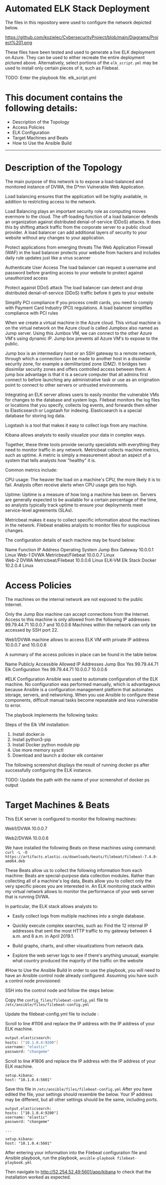 # Automated ELK Stack Deployment
The files in this repository were used to configure the network depicted below.

https://github.com/kozielec/CybersecurityProject/blob/main/Diagrams/Project%201.png

These files have been tested and used to generate a live ELK deployment on Azure. They can be used to either recreate the entire deployment pictured above. Alternatively, select portions of the `elk_script.yml` may be used to install only certain pieces of it, such as Filebeat.

TODO: Enter the playbook file. elk_script.yml

# This document contains the following details:

- Description of the Topology
- Access Policies
- ELK Configuration
- Target Machines and Beats
- How to Use the Ansible Build

------------


# Description of the Topology
The main purpose of this network is to expose a load-balanced and monitored instance of DVWA, the D*mn Vulnerable Web Application.

Load balancing ensures that the application will be highly available, in addition to restricting access to the network.

Load Balancing plays an important security role as computing moves evermore to the cloud. The off-loading function of a load balancer defends an organization against distributed denial-of-service (DDoS) attacks. It does this by shifting attack traffic from the corporate server to a public cloud provider.
A load balancer can add additional layers of security to your website without any changes to your application.

Protect applications from emerging threats
The Web Application Firewall (WAF) in the load balancer protects your website from hackers and includes daily rule updates just like a virus scanner

Authenticate User Access
The load balancer can request a username and password before granting access to your website to protect against unauthorized access

Protect against DDoS attack
The load balancer can detect and drop distributed denial-of-service (DDoS) traffic before it gets to your website

Simplify PCI compliance
If you process credit cards, you need to comply with Payment Card Industry (PCI) regulations. A load balancer simplifies compliance with PCI rules

When we create a virtual machine in the Azure cloud. This virtual machine is on the virtual network on the Azure cloud is called Jumpbox also named as Jump server. Using this Jumbox VM, we can connect to the other Azure VM's using dynamic IP. Jump box prevents all Azure VM's to expose to the public.

Jump box is an intermediary host or an SSH gateway to a remote network, through which a connection can be made to another host in a dissimilar security zone, for example a demilitarized zone (DMZ). It bridges two dissimilar security zones and offers controlled access between them.
A jump box advantage is that it is a secure computer that all admins first connect to before launching any administrative task or use as an origination point to connect to other servers or untrusted environments.

Integrating an ELK server allows users to easily monitor the vulnerable VMs for changes to the database and system logs.
Filebeat monitors the log files or locations that you specify, collects log events, and forwards them either to Elasticsearch or Logstash for indexing.
Elasticsearch is a special database for storing log data.


Logstash is a tool that makes it easy to collect logs from any machine.


Kibana allows analysts to easily visualize your data in complex ways.


Together, these three tools provide security specialists with everything they need to monitor traffic in any network.
Metricbeat collects machine metrics, such as uptime.  A metric is simply a measurement about an aspect of a system that tells analysts how "healthy" it is.


Common metrics include:


CPU usage: The heavier the load on a machine's CPU, the more likely it is to fail. Analysts often receive alerts when CPU usage gets too high.


Uptime: Uptime is a measure of how long a machine has been on. Servers are generally expected to be available for a certain percentage of the time, so analysts typically track uptime to ensure your deployments meet service-level agreements (SLAs).


Metricbeat makes it easy to collect specific information about the machines in the network. Filebeat enables analysts to monitor files for suspicious changes.


The configuration details of each machine may be found below:

Name		Function		IP Address	Operating System
Jump Box	Gateway			10.0.0.1	Linux
Web-1 DVWA 	Metricbeat/Filebeat 	10.0.0.7 	Linux			
Web-2 DVWA 	Metricbeat/Filebeat 	10.0.0.6	Linux
ELK-VM 		Elk Stack Docker 	10.2.0.4	Linux		
			

# Access Policies
The machines on the internal network are not exposed to the public Internet.

Only the Jump Box machine can accept connections from the Internet. Access to this machine is only allowed from the following IP addresses:
99.79.44.71
10.0.0.7
and 
10.0.0.6
Machines within the network can only be accessed by SSH port 22.

Web1/DVWA machine allows to access ELK VM with private IP address 10.0.0.7 and 10.0.0.6

A summary of the access policies in place can be found in the table below.

Name	Publicly Accessible	Allowed IP Addresses
Jump Box	Yes		99.79.44.71
Elk Configuration Yes		99.79.44.71
				10.0.0.7
				10.0.0.6

#ELK Configuration
Ansible was used to automate configuration of the ELK machine. No configuration was performed manually, which is advantageous because Ansible is a configuration management platform that automates storage, servers, and networking. When you use Ansible to configure these components, difficult manual tasks become repeatable and less vulnerable to error.

The playbook implements the following tasks:

Steps of the Elk VM installation:
1)  Install docker.io
2)  Install python3-pip
3)  Install Docker python module pip
4)  Use more memory sysctl
5)  Download and launch a docker elk container

The following screenshot displays the result of running docker ps after successfully configuring the ELK instance.

TODO: Update the path with the name of your screenshot of docker ps output

# Target Machines & Beats
This ELK server is configured to monitor the following machines:

Web1/DVWA 10.0.0.7

Web2/DVWA 10.0.0.6

We have installed the following Beats on these machines using command: 
`curl -L -O https://artifacts.elastic.co/downloads/beats/filebeat/filebeat-7.4.0-amd64.deb`

These Beats allow us to collect the following information from each machine:
Beats are special-purpose data collection modules. Rather than collecting all of a machine's log data, Beats allow you to collect only the very specific pieces you are interested in.
An ELK monitoring stack within my virtual network allows to monitor the performance of your web server that is running DVWA.

In particular, the ELK stack allows analysts to:

- Easily collect logs from multiple machines into a single database. 

- Quickly execute complex searches, such as: Find the 12 internal IP addresses that sent the most HTTP traffic to my gateway between 4 a.m. and 8 a.m. in April 2019.1. 

- Build graphs, charts, and other visualizations from network data. 

- Explore the web server logs to see if there's anything unusual, example:  what country produced the majority of the traffic on the website 


#How to Use the Ansible Build
In order to use the playbook, you will need to have an Ansible control node already configured. Assuming you have such a control node provisioned:

SSH into the control node and follow the steps below:

Copy the `config_files/filebeat-config.yml` file to `/etc/ansible/files/filebeat-config.yml
`

Update the filebeat-config.yml file to include :

Scroll to line #1106 and replace the IP address with the IP address of your ELK machine.

```bash
output.elasticsearch:
hosts: ["10.1.0.4:9200"]
username: "elastic"
password: "changeme"
```

Scroll to line #1806 and replace the IP address with the IP address of your ELK machine.

```
setup.kibana:
host: "10.1.0.4:5601"
```
Save this file in  `/etc/ansible/files/filebeat-config.yml`
After you have edited the file, your settings should resemble the below. Your IP address may be different, but all other settings should be the same, including ports.

  ```
  output.elasticsearch:
  hosts: ["10.1.0.4:9200"]
  username: "elastic"
  password: "changeme"

  ...

  setup.kibana:
  host: "10.1.0.4:5601"
  ```

After entering your information into the Filebeat configuration file and Ansible playbook, run the playbook, `ansible-playbook filebeat-playbook.yml`

Then navigate to http://52.254.52.49:5601/app/kibana to check that the installation worked as expected.

